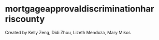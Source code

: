 # mortgageapprovaldiscriminationharriscounty
Created by Kelly Zeng, Didi Zhou, Lizeth Mendoza, Mary Mikos
